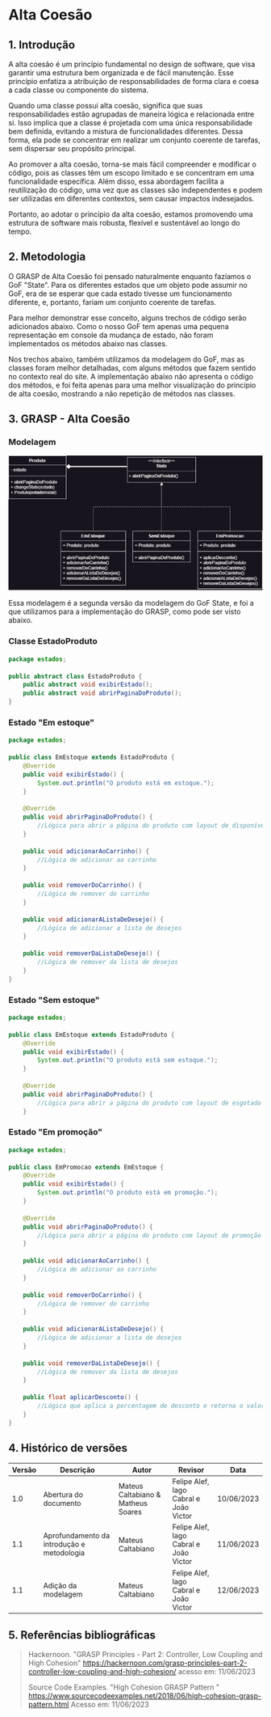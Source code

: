 # Alta Coesão

## 1. Introdução

A alta coesão é um princípio fundamental no design de software, que visa garantir uma estrutura bem organizada e de fácil manutenção. Esse princípio enfatiza a atribuição de responsabilidades de forma clara e coesa a cada classe ou componente do sistema.

Quando uma classe possui alta coesão, significa que suas responsabilidades estão agrupadas de maneira lógica e relacionada entre si. Isso implica que a classe é projetada com uma única responsabilidade bem definida, evitando a mistura de funcionalidades diferentes. Dessa forma, ela pode se concentrar em realizar um conjunto coerente de tarefas, sem dispersar seu propósito principal.

Ao promover a alta coesão, torna-se mais fácil compreender e modificar o código, pois as classes têm um escopo limitado e se concentram em uma funcionalidade específica. Além disso, essa abordagem facilita a reutilização do código, uma vez que as classes são independentes e podem ser utilizadas em diferentes contextos, sem causar impactos indesejados.

Portanto, ao adotar o princípio da alta coesão, estamos promovendo uma estrutura de software mais robusta, flexível e sustentável ao longo do tempo.

## 2. Metodologia

O GRASP de Alta Coesão foi pensado naturalmente enquanto fazíamos o GoF "State". Para os diferentes estados que um objeto pode assumir no GoF, era de se esperar que cada estado tivesse um funcionamento diferente, e, portanto, fariam um conjunto coerente de tarefas.

Para melhor demonstrar esse conceito, alguns trechos de código serão adicionados abaixo. Como o nosso GoF tem apenas uma pequena representação em console da mudança de estado, não foram implementados os métodos abaixo nas classes.

Nos trechos abaixo, também utilizamos da modelagem do GoF, mas as classes foram melhor detalhadas, com alguns métodos que fazem sentido no contexto real do site. A implementação abaixo não apresenta o código dos métodos, e foi feita apenas para uma melhor visualização do princípio de alta coesão, mostrando a não repetição de métodos nas classes.

## 3. GRASP - Alta Coesão

### Modelagem

![](../GoFs/images/GoF_v2.png)

Essa modelagem é a segunda versão da modelagem do GoF State, e foi a que utilizamos para a implementação do GRASP, como pode ser visto abaixo.

### Classe EstadoProduto

```JAVA
package estados;

public abstract class EstadoProduto {
    public abstract void exibirEstado();
    public abstract void abrirPaginaDoProduto();
}
```

### Estado "Em estoque"

```JAVA
package estados;

public class EmEstoque extends EstadoProduto {
    @Override
    public void exibirEstado() {
        System.out.println("O produto está em estoque.");
    }

    @Override
    public void abrirPaginaDoProduto() {
        //Lógica para abrir a página do produto com layout de disponível
    }

    public void adicionarAoCarrinho() {
        //Lógica de adicionar ao carrinho
    }

    public void removerDoCarrinho() {
        //Lógica de remover do carrinho
    }

    public void adicionarAListaDeDesejo() {
        //Lógica de adicionar a lista de desejos
    }

    public void removerDaListaDeDesejo() {
        //Lógica de remover da lista de desejos
    }
}
```

### Estado "Sem estoque"

```JAVA
package estados;

public class EmEstoque extends EstadoProduto {
    @Override
    public void exibirEstado() {
        System.out.println("O produto está sem estoque.");
    }

    @Override
    public void abrirPaginaDoProduto() {
        //Lógica para abrir a página do produto com layout de esgotado
    }
```

### Estado "Em promoção"

```JAVA
package estados;

public class EmPromocao extends EmEstoque {
    @Override
    public void exibirEstado() {
        System.out.println("O produto está em promoção.");
    }

    @Override
    public void abrirPaginaDoProduto() {
        //Lógica para abrir a página do produto com layout de promoção
    }

    public void adicionarAoCarrinho() {
        //Lógica de adicionar ao carrinho
    }

    public void removerDoCarrinho() {
        //Lógica de remover do carrinho
    }

    public void adicionarAListaDeDesejo() {
        //Lógica de adicionar a lista de desejos
    }

    public void removerDaListaDeDesejo() {
        //Lógica de remover da lista de desejos
    }

    public float aplicarDesconto() {
        //Lógica que aplica a porcentagem de desconto e retorna o valor final com desconto
    }
}
```

## 4. Histórico de versões

| Versão | Descrição                                  | Autor                              | Revisor                                | Data       |
| ------ | ------------------------------------------ | ---------------------------------- | -------------------------------------- | ---------- |
| 1.0    | Abertura do documento                      | Mateus Caltabiano & Matheus Soares | Felipe Alef, Iago Cabral e João Victor | 10/06/2023 |
| 1.1    | Aprofundamento da introdução e metodologia | Mateus Caltabiano                  | Felipe Alef, Iago Cabral e João Victor | 11/06/2023 |
| 1.1    | Adição da modelagem                        | Mateus Caltabiano                  | Felipe Alef, Iago Cabral e João Victor | 12/06/2023 |

## 5. Referências bibliográficas

> Hackernoon. "GRASP Principles - Part 2: Controller, Low Coupling and High Cohesion" https://hackernoon.com/grasp-principles-part-2-controller-low-coupling-and-high-cohesion/ acesso em: 11/06/2023
>
> Source Code Examples. "High Cohesion GRASP Pattern " https://www.sourcecodeexamples.net/2018/06/high-cohesion-grasp-pattern.html Acesso em: 11/06/2023

